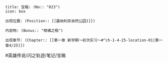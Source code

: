 ---
---
```ad-quote
title: 宝箱: (No:: "023")
icon: box

出现位置: (Position:: [[露纳利亚自然公园1]])

内容物: (Bonus:: "柑橘之瓶")

出现章节: (Chapter:: [[第一章 新学期～初次实习～#^ch-1-4-25-location-01|第一章4/25]])

```

#英雄传说/闪之轨迹/笔记/宝箱